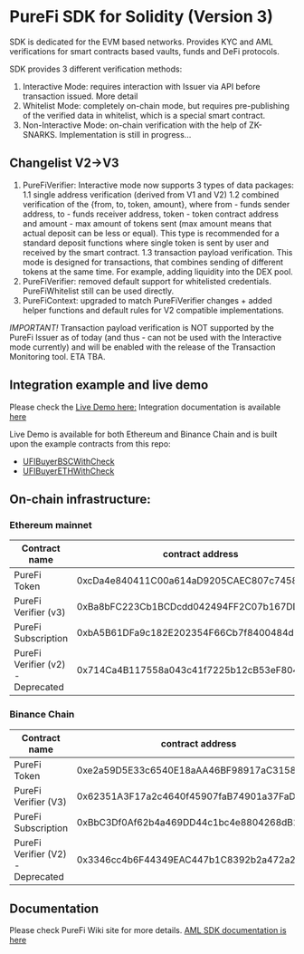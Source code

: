 # PureFi SDK for Solidity (Version 3)

SDK is dedicated for the EVM based networks. Provides KYC and AML verifications for smart contracts based vaults, funds and DeFi protocols. 

SDK provides 3 different verification methods: 
 1. Interactive Mode: requires interaction with Issuer via API before transaction issued. More detail 
 2. Whitelist Mode: completely on-chain mode, but requires pre-publishing of the verified data in whitelist, which is a special smart contract.
 3. Non-Interactive Mode: on-chain verification with the help of ZK-SNARKS. Implementation is still in progress...   

 ## Changelist V2->V3
 1. PureFiVerifier: Interactive mode now supports 3 types of data packages:
    1.1 single address verification (derived from V1 and V2)
    1.2 combined verification of the {from, to, token, amount}, where from - funds sender address, to - funds receiver address, token - token contract address and amount - max amount of tokens sent (max amount means that actual deposit can be less or equal). This type is recommended for a standard deposit functions where single token is sent by user and received by the smart contract.
    1.3 transaction payload verification. This mode is designed for transactions, that combines sending of different tokens at the same time. For example, adding liquidity into the DEX pool. 
2. PureFiVerifier: removed default support for whitelisted credentials. PureFiWhitelist still can be used directly.
2. PureFiContext: upgraded to match PureFiVerifier changes + added helper functions and default rules for V2 compatible implementations. 

*IMPORTANT!* Transaction payload verification is NOT supported by the PureFi Issuer as of today (and thus - can not be used with the Interactive mode currently) and will be enabled with the release of the Transaction Monitoring tool. ETA TBA. 

## Integration example and live demo
Please check the [Live Demo here:](https://frontendsdksolidity.purefi.io/)
Integration documentation is available [here](https://docs.purefi.io/integrate/products/aml-sdk/interactive-mode)

Live Demo is available for both Ethereum and Binance Chain and is built upon the example contracts from this repo:
 * [UFIBuyerBSCWithCheck](./contracts/examples/ex02-filtered_tokenbuyer/UFIBuyerBSCWithCheck.sol)
 * [UFIBuyerETHWithCheck](./contracts/examples/ex02-filtered_tokenbuyer/UFIBuyerETHWithCheck.sol)
## On-chain infrastructure:
### Ethereum mainnet
| Contract name | contract address |
| ----------- | ----------- |
| PureFi Token | 0xcDa4e840411C00a614aD9205CAEC807c7458a0E3 |
| PureFi Verifier (v3) | 0xBa8bFC223Cb1BCDcdd042494FF2C07b167DDC6CA |
| PureFi Subscription | 0xbA5B61DFa9c182E202354F66Cb7f8400484d7071 |
| PureFi Verifier (v2) - Deprecated | 0x714Ca4B117558a043c41f7225b12cB53eF80416e |
### Binance Chain
| Contract name | contract address |
| ----------- | ----------- 
| PureFi Token | 0xe2a59D5E33c6540E18aAA46BF98917aC3158Db0D |
| PureFi Verifier (V3) | 0x62351A3F17a2c4640f45907faB74901a37FaD3C2 |
| PureFi Subscription | 0xBbC3Df0Af62b4a469DD44c1bc4e8804268dB1ea3 |
| PureFi Verifier (V2) - Deprecated| 0x3346cc4b6F44349EAC447b1C8392b2a472a20F27 |

## Documentation
Please check PureFi Wiki site for more details. [AML SDK documentation is here](https://docs.purefi.io/integrate/welcome)
